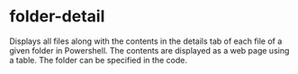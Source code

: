 # folder-detail
Displays all files along with the contents in the details tab of each file of a given folder in Powershell.  The contents are displayed as
a web page using a table.  The folder can be specified in the code.
